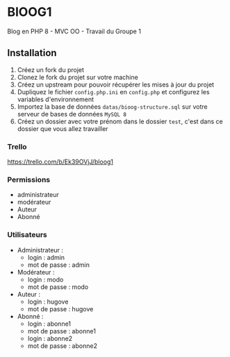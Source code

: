 # BlOOG1

Blog en PHP 8 - MVC OO - Travail du Groupe 1

## Installation

1. Créez un fork du projet
2. Clonez le fork du projet sur votre machine
3. Créez un upstream pour pouvoir récupérer les mises à jour du projet
4. Dupliquez le fichier `config.php.ini` en `config.php` et configurez les variables d'environnement
5. Importez la base de données `datas/bioog-structure.sql` sur votre serveur de bases de données `MySQL 8`
6. Créez un dossier avec votre prénom dans le dossier `test`, c'est dans ce dossier que vous allez travailler

### Trello

https://trello.com/b/Ek39OVjJ/bloog1

### Permissions
- administrateur
- modérateur
- Auteur
- Abonné

### Utilisateurs
- Administrateur :
    - login : admin
    - mot de passe : admin
- Modérateur :
    - login : modo
    - mot de passe : modo
- Auteur :
    - login : hugove
    - mot de passe : hugove
- Abonné :
    - login : abonne1
    - mot de passe : abonne1
    - login : abonne2
    - mot de passe : abonne2